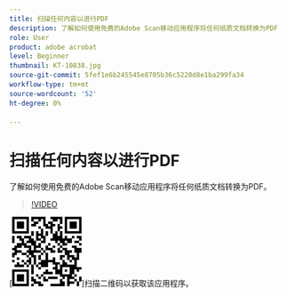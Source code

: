 ```yaml
---
title: 扫描任何内容以进行PDF
description: 了解如何使用免费的Adobe Scan移动应用程序将任何纸质文档转换为PDF
role: User
product: adobe acrobat
level: Beginner
thumbnail: KT-10838.jpg
source-git-commit: 5fef1e6b245545e8705b36c5220d8e1ba299fa34
workflow-type: tm+mt
source-wordcount: '52'
ht-degree: 0%

---
```


# 扫描任何内容以进行PDF

了解如何使用免费的Adobe Scan移动应用程序将任何纸质文档转换为PDF。

>[!VIDEO](https://video.tv.adobe.com/v/3409254?hidetitle=true)

[![二维码](../assets/Scanqrcode.jpg)]扫描二维码以获取该应用程序。